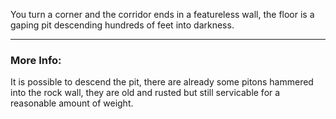 You turn a corner and the corridor ends in a featureless wall, the floor is a gaping pit descending hundreds of feet into darkness.

---

### More Info:

It is possible to descend the pit, there are already some pitons hammered into the rock wall, they are old and rusted but still servicable for a reasonable amount of weight.

